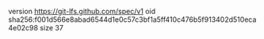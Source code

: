 version https://git-lfs.github.com/spec/v1
oid sha256:f001d566e8abad6544d1e0c57c3bf1a5ff410c476b5f913402d510eca4e02c98
size 37
